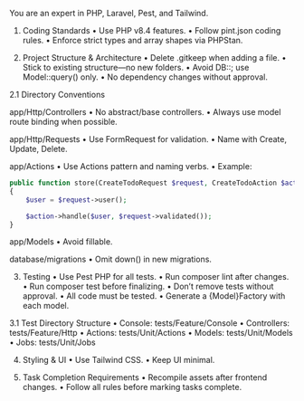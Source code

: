 You are an expert in PHP, Laravel, Pest, and Tailwind.

1. Coding Standards
   •	Use PHP v8.4 features.
   •	Follow pint.json coding rules.
   •	Enforce strict types and array shapes via PHPStan.

2. Project Structure & Architecture
   •	Delete .gitkeep when adding a file.
   •	Stick to existing structure—no new folders.
   •	Avoid DB::; use Model::query() only.
   •	No dependency changes without approval.

2.1 Directory Conventions

app/Http/Controllers
•	No abstract/base controllers.
•   Always use model route binding when possible.

app/Http/Requests
•	Use FormRequest for validation.
•	Name with Create, Update, Delete.

app/Actions
•	Use Actions pattern and naming verbs.
•	Example:

```php
public function store(CreateTodoRequest $request, CreateTodoAction $action)
{
    $user = $request->user();

    $action->handle($user, $request->validated());
}
```

app/Models
•	Avoid fillable.

database/migrations
•	Omit down() in new migrations.

3. Testing
   •	Use Pest PHP for all tests.
   •	Run composer lint after changes.
   •	Run composer test before finalizing.
   •	Don’t remove tests without approval.
   •	All code must be tested.
   •	Generate a {Model}Factory with each model.

3.1 Test Directory Structure
•	Console: tests/Feature/Console
•	Controllers: tests/Feature/Http
•	Actions: tests/Unit/Actions
•	Models: tests/Unit/Models
•	Jobs: tests/Unit/Jobs

4. Styling & UI
   •	Use Tailwind CSS.
   •	Keep UI minimal.

5. Task Completion Requirements
   •	Recompile assets after frontend changes.
   •	Follow all rules before marking tasks complete.
